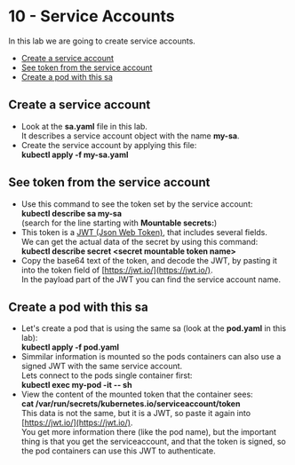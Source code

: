 # 10 - Service Accounts

In this lab we are going to create service accounts.


- [Create a service account](#Create-a-service-account)
- [See token from the service account](#See-token-from-the-service-account)
- [Create a pod with this sa](#Create-a-pod-with-this-sa)

## Create a service account

- Look at the **sa.yaml** file in this lab.  
It describes a service account object with the name **my-sa**.
- Create the service account by applying this file:  
**kubectl apply -f my-sa.yaml**

## See token from the service account

- Use this command to see the token set by the service account:  
**kubectl describe sa my-sa**  
(search for the line starting with **Mountable secrets:**)
- This token is a [JWT (Json Web Token)](https://en.wikipedia.org/wiki/JSON_Web_Token), that includes several fields.  
We can get the actual data of the secret by using this command:  
**kubectl describe secret \<secret mountable token name\>**
- Copy the base64 text of the token, and decode the JWT, by pasting it into the token field of [https://jwt.io/](https://jwt.io/).  
In the payload part of the JWT you can find the service account name.

## Create a pod with this sa

- Let's create a pod that is using the same sa (look at the **pod.yaml** in this lab):  
**kubectl apply -f pod.yaml**
- Simmilar information is mounted so the pods containers can also use a signed JWT with the same service account.  
Lets connect to the pods single container first:  
**kubectl exec my-pod -it -- sh**
- View the content of the mounted token that the container sees:  
**cat /var/run/secrets/kubernetes.io/serviceaccount/token**  
This data is not the same, but it is a JWT, so paste it again into [https://jwt.io/](https://jwt.io/).  
You get more information there (like the pod name), but the important thing is that you get the serviceaccount, and that the token is signed, so the pod containers can use this JWT to authenticate.

